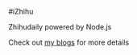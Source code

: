 #iZhihu

Zhihudaily powered by Node.js

Check out [my blogs](http://liteneo.com/tags/%E7%88%B1%E7%9F%A5%E4%B9%8E/) for more details